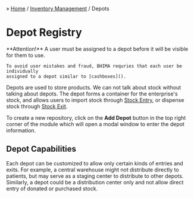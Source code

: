 &raquo; [Home](../index.md) / [Inventory Management](./index.md) / Depots

# Depot Registry

<div class="bs-callout bs-callout-warning">
  <p>
    **Attention!** A user must be assigned to a depot before it will be visible
    for them to use.

    To avoid user mistakes and fraud, BHIMA requries that each user be individually
    assigned to a depot similar to [cashboxes]().
  </p>
</div>


Depots are used to store products.  We can not talk about stock without talking about depots. The depot forms
a container for the enterprise's stock, and allows users to import stock through [Stock Entry](), or dispense
stock through [Stock Exit]().

To create a new repository, click on the **Add Depot** button in the top right corner of the module
which will open a modal window to enter the depot information.


## Depot Capabilities
Each depot can be customized to allow only certain kinds of entries and exits.  For example, a central
warehouse might not distribute directly to patients, but may serve as a staging center to distribute to
other depots.  Similarly, a depot could be a distribution center only and not allow direct entry of
donated or purchased stock.
